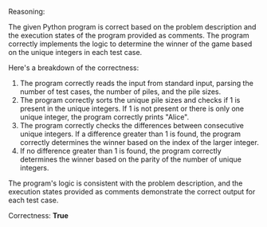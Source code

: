 Reasoning:

The given Python program is correct based on the problem description and the execution states of the program provided as comments. The program correctly implements the logic to determine the winner of the game based on the unique integers in each test case.

Here's a breakdown of the correctness:

1. The program correctly reads the input from standard input, parsing the number of test cases, the number of piles, and the pile sizes.
2. The program correctly sorts the unique pile sizes and checks if 1 is present in the unique integers. If 1 is not present or there is only one unique integer, the program correctly prints "Alice".
3. The program correctly checks the differences between consecutive unique integers. If a difference greater than 1 is found, the program correctly determines the winner based on the index of the larger integer.
4. If no difference greater than 1 is found, the program correctly determines the winner based on the parity of the number of unique integers.

The program's logic is consistent with the problem description, and the execution states provided as comments demonstrate the correct output for each test case.

Correctness: **True**